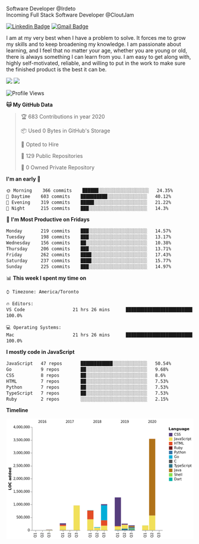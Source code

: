 Software Developer @Irdeto
<br />
Incoming Full Stack Software Developer @CloutJam

[![Linkedin Badge](https://img.shields.io/badge/-Jesse%20Okeya-6633cc?style=flat-square&logo=Linkedin&logoColor=white&link=https://www.linkedin.com/in/jesse-okeya-45a38510a/)](https://www.linkedin.com/in/jesse-okeya-45a38510a/) 
[![Gmail Badge](https://img.shields.io/badge/-jesseokeya@gmail.com-6633cc?style=flat-square&logo=Gmail&logoColor=white&link=mailto:jesseokeya@gmail.com)](mailto:jesseokeya@gmail.com)

I am at my very best when I have a problem to solve. It forces me to grow my skills and to keep broadening my knowledge. I am passionate about learning, and I feel that no matter your age, whether you are young or old, there is always something I can learn from you. I am easy to get along with, highly self-motivated, reliable, and willing to put in the work to make sure the finished product is the best it can be.

![](https://github-readme-stats.vercel.app/api?username=jesseokeya&show_icons=true&theme=radical) ![](https://github-readme-stats.vercel.app/api/top-langs/?username=jesseokeya&layout=compact&theme=radical)

<!--START_SECTION:waka-->
![Profile Views](http://img.shields.io/badge/Profile%20Views-221-blue)

**🐱 My GitHub Data** 

> 🏆 683 Contributions in year 2020
 > 
> 📦 Used 0 Bytes in GitHub's Storage 
 > 
> 💼 Opted to Hire
 > 
> 📜 129 Public Repositories 
 > 
> 🔑 0 Owned Private Repository 
 > 
**I'm an early 🐤** 

```text
🌞 Morning    366 commits    ██████░░░░░░░░░░░░░░░░░░░   24.35% 
🌆 Daytime    603 commits    ██████████░░░░░░░░░░░░░░░   40.12% 
🌃 Evening    319 commits    █████░░░░░░░░░░░░░░░░░░░░   21.22% 
🌙 Night      215 commits    ███░░░░░░░░░░░░░░░░░░░░░░   14.3%

```
📅 **I'm Most Productive on Fridays** 

```text
Monday       219 commits    ███░░░░░░░░░░░░░░░░░░░░░░   14.57% 
Tuesday      198 commits    ███░░░░░░░░░░░░░░░░░░░░░░   13.17% 
Wednesday    156 commits    ██░░░░░░░░░░░░░░░░░░░░░░░   10.38% 
Thursday     206 commits    ███░░░░░░░░░░░░░░░░░░░░░░   13.71% 
Friday       262 commits    ████░░░░░░░░░░░░░░░░░░░░░   17.43% 
Saturday     237 commits    ████░░░░░░░░░░░░░░░░░░░░░   15.77% 
Sunday       225 commits    ███░░░░░░░░░░░░░░░░░░░░░░   14.97%

```


📊 **This week I spent my time on** 

```text
⌚︎ Timezone: America/Toronto

🔥 Editors: 
VS Code                  21 hrs 26 mins      █████████████████████████   100.0%

💻 Operating Systems: 
Mac                      21 hrs 26 mins      █████████████████████████   100.0%

```

**I mostly code in JavaScript** 

```text
JavaScript   47 repos       ████████████░░░░░░░░░░░░░   50.54% 
Go           9 repos        ██░░░░░░░░░░░░░░░░░░░░░░░   9.68% 
CSS          8 repos        ██░░░░░░░░░░░░░░░░░░░░░░░   8.6% 
HTML         7 repos        ██░░░░░░░░░░░░░░░░░░░░░░░   7.53% 
Python       7 repos        ██░░░░░░░░░░░░░░░░░░░░░░░   7.53% 
TypeScript   7 repos        ██░░░░░░░░░░░░░░░░░░░░░░░   7.53% 
Ruby         2 repos        ░░░░░░░░░░░░░░░░░░░░░░░░░   2.15%

```


**Timeline**

![Chart not found](https://github.com/jesseokeya/jesseokeya/blob/master/charts/bar_graph.png) 


<!--END_SECTION:waka-->
